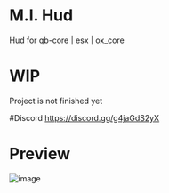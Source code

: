 # M.I. Hud 
Hud for qb-core | esx | ox_core

# WIP
Project is not finished yet


#Discord
https://discord.gg/g4jaGdS2yX

# Preview
![image](https://github.com/MIAgimir/mi_hud/assets/116332087/633d8c74-6b7e-4a58-9f06-1fdee5e2c1c9)

